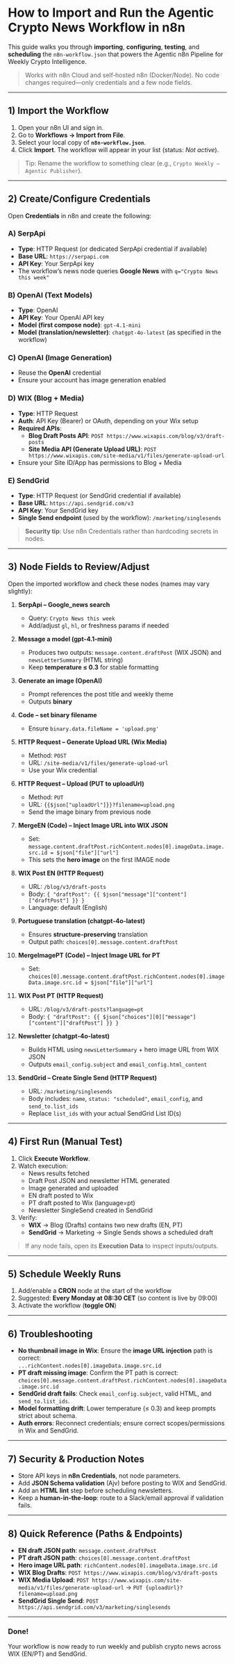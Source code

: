 # How to Import and Run the Agentic Crypto News Workflow in n8n

This guide walks you through **importing**, **configuring**, **testing**, and **scheduling** the `n8n-workflow.json` that powers the Agentic n8n Pipeline for Weekly Crypto Intelligence.

> Works with n8n Cloud and self‑hosted n8n (Docker/Node). No code changes required—only credentials and a few node fields.

---

## 1) Import the Workflow

1. Open your n8n UI and sign in.
2. Go to **Workflows → Import from File**.
3. Select your local copy of **`n8n-workflow.json`**.
4. Click **Import**. The workflow will appear in your list (status: *Not active*).

> Tip: Rename the workflow to something clear (e.g., `Crypto Weekly – Agentic Publisher`).

---

## 2) Create/Configure Credentials

Open **Credentials** in n8n and create the following:

### A) SerpApi
- **Type**: HTTP Request (or dedicated SerpApi credential if available)
- **Base URL**: `https://serpapi.com`
- **API Key**: Your SerpApi key
- The workflow’s news node queries **Google News** with `q="Crypto News this week"`

### B) OpenAI (Text Models)
- **Type**: OpenAI
- **API Key**: Your OpenAI API key
- **Model (first compose node)**: `gpt-4.1-mini`
- **Model (translation/newsletter)**: `chatgpt-4o-latest` (as specified in the workflow)

### C) OpenAI (Image Generation)
- Reuse the **OpenAI** credential
- Ensure your account has image generation enabled

### D) WIX (Blog + Media)
- **Type**: HTTP Request
- **Auth**: API Key (Bearer) or OAuth, depending on your Wix setup
- **Required APIs**:
  - **Blog Draft Posts API**: `POST https://www.wixapis.com/blog/v3/draft-posts`
  - **Site Media API (Generate Upload URL)**: `POST https://www.wixapis.com/site-media/v1/files/generate-upload-url`
- Ensure your Site ID/App has permissions to Blog + Media

### E) SendGrid
- **Type**: HTTP Request (or SendGrid credential if available)
- **Base URL**: `https://api.sendgrid.com/v3`
- **API Key**: Your SendGrid key
- **Single Send endpoint** (used by the workflow): `/marketing/singlesends`

> **Security tip**: Use n8n Credentials rather than hardcoding secrets in nodes.

---

## 3) Node Fields to Review/Adjust

Open the imported workflow and check these nodes (names may vary slightly):

1. **SerpApi – Google_news search**
   - Query: `Crypto News this week`
   - Add/adjust `gl`, `hl`, or freshness params if needed

2. **Message a model (gpt‑4.1‑mini)**
   - Produces two outputs: `message.content.draftPost` (WIX JSON) and `newsLetterSummary` (HTML string)
   - Keep **temperature ≤ 0.3** for stable formatting

3. **Generate an image (OpenAI)**
   - Prompt references the post title and weekly theme
   - Outputs **binary**

4. **Code – set binary filename**
   - Ensure `binary.data.fileName = 'upload.png'`

5. **HTTP Request – Generate Upload URL (Wix Media)**
   - Method: `POST`
   - URL: `/site-media/v1/files/generate-upload-url`
   - Use your Wix credential

6. **HTTP Request – Upload (PUT to uploadUrl)**
   - Method: `PUT`
   - URL: `{{$json["uploadUrl"]}}?filename=upload.png`
   - Send the image binary from previous node

7. **MergeEN (Code) – Inject Image URL into WIX JSON**
   - Set: `message.content.draftPost.richContent.nodes[0].imageData.image.src.id = $json["file"]["url"]`
   - This sets the **hero image** on the first IMAGE node

8. **WIX Post EN (HTTP Request)**
   - URL: `/blog/v3/draft-posts`
   - Body: `{ "draftPost": {{ $json["message"]["content"]["draftPost"] }} }`
   - Language: default (English)

9. **Portuguese translation (chatgpt‑4o‑latest)**
   - Ensures **structure-preserving** translation
   - Output path: `choices[0].message.content.draftPost`

10. **MergeImagePT (Code) – Inject Image URL for PT**
    - Set: `choices[0].message.content.draftPost.richContent.nodes[0].imageData.image.src.id = $json["file"]["url"]`

11. **WIX Post PT (HTTP Request)**
    - URL: `/blog/v3/draft-posts?language=pt`
    - Body: `{ "draftPost": {{ $json["choices"][0]["message"]["content"]["draftPost"] }} }`

12. **Newsletter (chatgpt‑4o‑latest)**
    - Builds HTML using `newsLetterSummary` + hero image URL from WIX JSON
    - Outputs `email_config.subject` and `email_config.html_content`

13. **SendGrid – Create Single Send (HTTP Request)**
    - URL: `/marketing/singlesends`
    - Body includes: `name`, `status: "scheduled"`, `email_config`, and `send_to.list_ids`
    - Replace `list_ids` with your actual SendGrid List ID(s)

---

## 4) First Run (Manual Test)

1. Click **Execute Workflow**.
2. Watch execution:
   - News results fetched
   - Draft Post JSON and newsletter HTML generated
   - Image generated and uploaded
   - EN draft posted to Wix
   - PT draft posted to Wix (language=pt)
   - Newsletter SingleSend created in SendGrid
3. Verify:
   - **WIX** → Blog (Drafts) contains two new drafts (EN, PT)
   - **SendGrid** → Marketing → Single Sends shows a scheduled draft

> If any node fails, open its **Execution Data** to inspect inputs/outputs.

---

## 5) Schedule Weekly Runs

1. Add/enable a **CRON** node at the start of the workflow
2. Suggested: **Every Monday at 08:30 CET** (so content is live by 09:00)
3. Activate the workflow (**toggle ON**)

---

## 6) Troubleshooting

- **No thumbnail image in Wix**: Ensure the **image URL injection** path is correct:  
  `...richContent.nodes[0].imageData.image.src.id`
- **PT draft missing image**: Confirm the PT path is correct:  
  `choices[0].message.content.draftPost.richContent.nodes[0].imageData.image.src.id`
- **SendGrid draft fails**: Check `email_config.subject`, valid HTML, and `send_to.list_ids`.
- **Model formatting drift**: Lower temperature (≤ 0.3) and keep prompts strict about schema.
- **Auth errors**: Reconnect credentials; ensure correct scopes/permissions in Wix and SendGrid.

---

## 7) Security & Production Notes

- Store API keys in **n8n Credentials**, not node parameters.
- Add **JSON Schema validation** (Ajv) before posting to WIX and SendGrid.
- Add an **HTML lint** step before scheduling newsletters.
- Keep a **human-in-the-loop**: route to a Slack/email approval if validation fails.

---

## 8) Quick Reference (Paths & Endpoints)

- **EN draft JSON path**: `message.content.draftPost`
- **PT draft JSON path**: `choices[0].message.content.draftPost`
- **Hero image URL path**: `richContent.nodes[0].imageData.image.src.id`
- **WIX Blog Drafts**: `POST https://www.wixapis.com/blog/v3/draft-posts`
- **WIX Media Upload**: `POST https://www.wixapis.com/site-media/v1/files/generate-upload-url` → `PUT {uploadUrl}?filename=upload.png`
- **SendGrid Single Send**: `POST https://api.sendgrid.com/v3/marketing/singlesends`

---

### Done!

Your workflow is now ready to run weekly and publish crypto news across WIX (EN/PT) and SendGrid.
